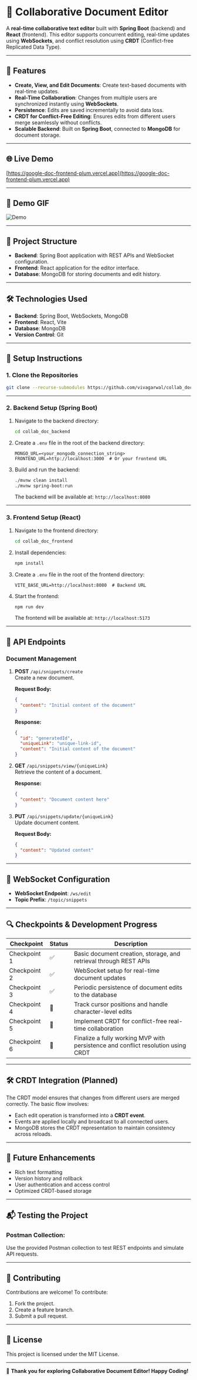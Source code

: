 # 📄 Collaborative Document Editor

A **real-time collaborative text editor** built with **Spring Boot** (backend) and **React** (frontend). This editor supports concurrent editing, real-time updates using **WebSockets**, and conflict resolution using **CRDT** (Conflict-free Replicated Data Type). 

---

## 🚀 Features

- **Create, View, and Edit Documents**: Create text-based documents with real-time updates.
- **Real-Time Collaboration**: Changes from multiple users are synchronized instantly using **WebSockets**.
- **Persistence**: Edits are saved incrementally to avoid data loss.
- **CRDT for Conflict-Free Editing**: Ensures edits from different users merge seamlessly without conflicts.
- **Scalable Backend**: Built on **Spring Boot**, connected to **MongoDB** for document storage.

---

## 🌐 Live Demo

[https://google-doc-frontend-plum.vercel.app](https://google-doc-frontend-plum.vercel.app)

---

## 🎥 Demo GIF

![Demo](media/demo_collab_doc.gif)

---

## 📂 Project Structure

- **Backend**: Spring Boot application with REST APIs and WebSocket configuration.
- **Frontend**: React application for the editor interface.
- **Database**: MongoDB for storing documents and edit history.

---

## 🛠️ Technologies Used

- **Backend**: Spring Boot, WebSockets, MongoDB
- **Frontend**: React, Vite
- **Database**: MongoDB
- **Version Control**: Git

---

## 🔧 Setup Instructions

### 1. **Clone the Repositories**
```bash
git clone --recurse-submodules https://github.com/vivagarwal/collab_doc.git
```

---

### 2. **Backend Setup (Spring Boot)**

1. Navigate to the backend directory:
    ```bash
    cd collab_doc_backend
    ```

2. Create a `.env` file in the root of the backend directory:
    ```plaintext
    MONGO_URL=<your_mongodb_connection_string>
    FRONTEND_URL=http://localhost:3000  # Or your frontend URL
    ```

3. Build and run the backend:
    ```bash
    ./mvnw clean install
    ./mvnw spring-boot:run
    ```

   The backend will be available at: `http://localhost:8080`

---

### 3. **Frontend Setup (React)**

1. Navigate to the frontend directory:
    ```bash
    cd collab_doc_frontend
    ```

2. Install dependencies:
    ```bash
    npm install
    ```

3. Create a `.env` file in the root of the frontend directory:
    ```plaintext
    VITE_BASE_URL=http://localhost:8080  # Backend URL
    ```

4. Start the frontend:
    ```bash
    npm run dev
    ```

   The frontend will be available at: `http://localhost:5173`

---

## 📑 API Endpoints

### **Document Management**
1. **POST** `/api/snippets/create`  
   Create a new document.

   **Request Body:**
   ```json
   {
     "content": "Initial content of the document"
   }
   ```

   **Response:**
   ```json
   {
     "id": "generatedId",
     "uniqueLink": "unique-link-id",
     "content": "Initial content of the document"
   }
   ```

2. **GET** `/api/snippets/view/{uniqueLink}`  
   Retrieve the content of a document.

   **Response:**
   ```json
   {
     "content": "Document content here"
   }
   ```

3. **PUT** `/api/snippets/update/{uniqueLink}`  
   Update document content.

   **Request Body:**
   ```json
   {
     "content": "Updated content"
   }
   ```

---

## 📡 WebSocket Configuration

- **WebSocket Endpoint**: `/ws/edit`
- **Topic Prefix**: `/topic/snippets`

---

## 🔍 Checkpoints & Development Progress

| **Checkpoint** | **Status** | **Description**                                                                 |
|----------------|------------|---------------------------------------------------------------------------------|
| Checkpoint 1   | ✅          | Basic document creation, storage, and retrieval through REST APIs              |
| Checkpoint 2   | ✅          | WebSocket setup for real-time document updates                                 |
| Checkpoint 3   | ✅          | Periodic persistence of document edits to the database                         |
| Checkpoint 4   | 🔄          | Track cursor positions and handle character-level edits                        |
| Checkpoint 5   | 🔄          | Implement CRDT for conflict-free real-time collaboration                       |
| Checkpoint 6   | 🔄          | Finalize a fully working MVP with persistence and conflict resolution using CRDT |

---

## 🛠️ CRDT Integration (Planned)

The CRDT model ensures that changes from different users are merged correctly. The basic flow involves:
- Each edit operation is transformed into a **CRDT event**.
- Events are applied locally and broadcast to all connected users.
- MongoDB stores the CRDT representation to maintain consistency across reloads.

---

## 🌱 Future Enhancements

- Rich text formatting
- Version history and rollback
- User authentication and access control
- Optimized CRDT-based storage

---

## 📬 Testing the Project

### Postman Collection:
Use the provided Postman collection to test REST endpoints and simulate API requests.

---

## 🤝 Contributing

Contributions are welcome! To contribute:
1. Fork the project.
2. Create a feature branch.
3. Submit a pull request.

---

## 📜 License

This project is licensed under the MIT License.

---

🎉 **Thank you for exploring Collaborative Document Editor! Happy Coding!**